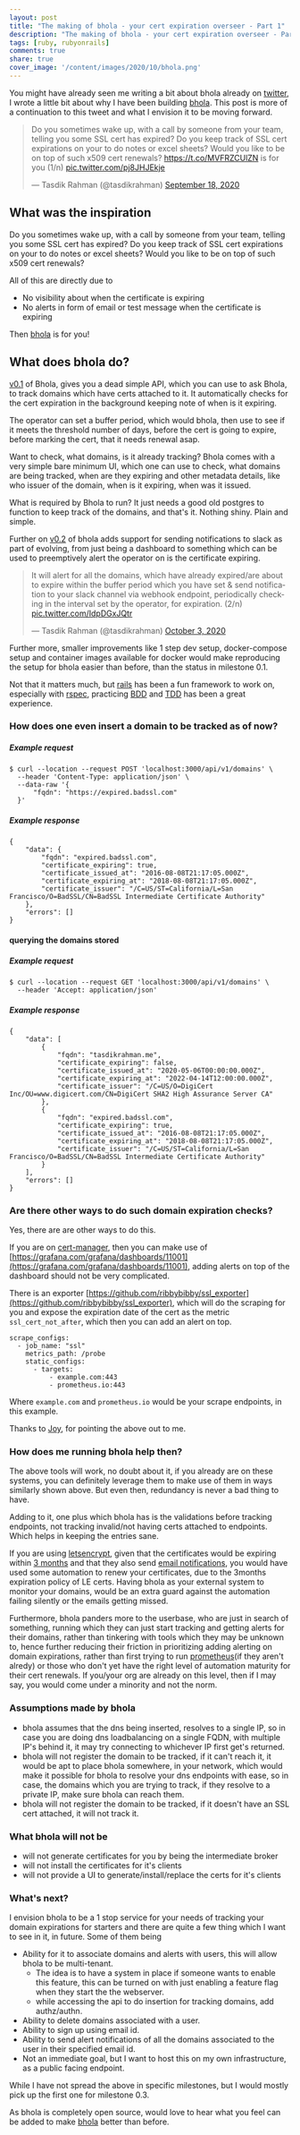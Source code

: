 ```yaml
---
layout: post
title: "The making of bhola - your cert expiration overseer - Part 1"
description: "The making of bhola - your cert expiration overseer - Part 1"
tags: [ruby, rubyonrails]
comments: true
share: true
cover_image: '/content/images/2020/10/bhola.png'
---
```


You might have already seen me writing a bit about bhola already on [twitter](https://twitter.com/tasdikrahman), I wrote a little bit about why I have been building [bhola](https://github.com/tasdikrahman/bhola). This post is more of a continuation to this tweet and what I envision it to be moving forward.

<blockquote class="twitter-tweet"><p lang="en" dir="ltr">Do you sometimes wake up, with a call by someone from your team, telling you some SSL cert has expired? Do you keep track of SSL cert expirations on your to do notes or excel sheets? Would you like to be on top of such x509 cert renewals? <a href="https://t.co/MVFRZCUlZN">https://t.co/MVFRZCUlZN</a> is for you (1/n) <a href="https://t.co/pj8JHJEkje">pic.twitter.com/pj8JHJEkje</a></p>&mdash; Tasdik Rahman (@tasdikrahman) <a href="https://twitter.com/tasdikrahman/status/1306945863369936896?ref_src=twsrc%5Etfw">September 18, 2020</a></blockquote> <script async src="https://platform.twitter.com/widgets.js" charset="utf-8"></script>

## What was the inspiration

Do you sometimes wake up, with a call by someone from your team, telling you some SSL cert has expired? Do you keep track of SSL cert expirations on your to do notes or excel sheets? Would you like to be on top of such x509 cert renewals?

All of this are directly due to
- No visibility about when the certificate is expiring
- No alerts in form of email or test message when the certificate is expiring

Then [bhola](https://github.com/tasdikrahman/bhola) is for you!

## What does bhola do?

[v0.1](https://github.com/tasdikrahman/bhola/releases/tag/v0.1.0) of Bhola, gives you a dead simple API, which you can use to ask Bhola, to track domains which have certs attached to it. It automatically checks for the cert expiration in the background keeping note of when is it expiring.

The operator can set a buffer period, which would bhola, then use to see if it meets the threshold number of days, before the cert is going to expire, before marking the cert, that it needs renewal asap.

Want to check, what domains, is it already tracking? Bhola comes with a very simple bare minimum UI, which one can use to check, what domains are being tracked, when are they expiring and other metadata details, like who issuer of the domain, when is it expiring, when was it issued.

What is required by Bhola to run? It just needs a good old postgres to function to keep track of the domains, and that's it. Nothing shiny. Plain and simple.

Further on [v0.2](https://github.com/tasdikrahman/bhola/releases/tag/v0.2.0) of bhola adds support for sending notifications to slack as part of evolving, from just being a dashboard to something which can be used to preemptively alert the operator on is the certificate expiring.

<blockquote class="twitter-tweet"><p lang="en" dir="ltr">It will alert for all the domains, which have already expired/are about to expire within the buffer period which you have set &amp; send notification to your slack channel via webhook endpoint, periodically checking in the interval set by the operator, for expiration. (2/n) <a href="https://t.co/IdpDGxJQtr">pic.twitter.com/IdpDGxJQtr</a></p>&mdash; Tasdik Rahman (@tasdikrahman) <a href="https://twitter.com/tasdikrahman/status/1312414866133512192?ref_src=twsrc%5Etfw">October 3, 2020</a></blockquote> <script async src="https://platform.twitter.com/widgets.js" charset="utf-8"></script>

Further more, smaller improvements like 1 step dev setup, docker-compose setup and container images available for docker would make reproducing the setup for bhola easier than before, than the status in milestone 0.1.

Not that it matters much, but [rails](https://rubyonrails.org/) has been a fun framework to work on, especially with [rspec](https://rspec.info/), practicing [BDD](https://en.wikipedia.org/wiki/Behavior-driven_development) and [TDD](https://en.wikipedia.org/wiki/Test-driven_development) has been a great experience.

### How does one even insert a domain to be tracked as of now?

##### Example request
```
$ curl --location --request POST 'localhost:3000/api/v1/domains' \
  --header 'Content-Type: application/json' \
  --data-raw '{
      "fqdn": "https://expired.badssl.com"
  }'
```

##### Example response
```
{
    "data": {
        "fqdn": "expired.badssl.com",
        "certificate_expiring": true,
        "certificate_issued_at": "2016-08-08T21:17:05.000Z",
        "certificate_expiring_at": "2018-08-08T21:17:05.000Z",
        "certificate_issuer": "/C=US/ST=California/L=San Francisco/O=BadSSL/CN=BadSSL Intermediate Certificate Authority"
    },
    "errors": []
}
```
#### querying the domains stored
##### Example request
```
$ curl --location --request GET 'localhost:3000/api/v1/domains' \
  --header 'Accept: application/json'
```

##### Example response
```
{
    "data": [
        {
            "fqdn": "tasdikrahman.me",
            "certificate_expiring": false,
            "certificate_issued_at": "2020-05-06T00:00:00.000Z",
            "certificate_expiring_at": "2022-04-14T12:00:00.000Z",
            "certificate_issuer": "/C=US/O=DigiCert Inc/OU=www.digicert.com/CN=DigiCert SHA2 High Assurance Server CA"
        },
        {
            "fqdn": "expired.badssl.com",
            "certificate_expiring": true,
            "certificate_issued_at": "2016-08-08T21:17:05.000Z",
            "certificate_expiring_at": "2018-08-08T21:17:05.000Z",
            "certificate_issuer": "/C=US/ST=California/L=San Francisco/O=BadSSL/CN=BadSSL Intermediate Certificate Authority"
        }
    ],
    "errors": []
}
```

### Are there other ways to do such domain expiration checks?

Yes, there are are other ways to do this.

If you are on [cert-manager](https://github.com/jetstack/cert-manager/), then you can make use of [https://grafana.com/grafana/dashboards/11001](https://grafana.com/grafana/dashboards/11001), adding alerts on top of the dashboard should not be very complicated.

There is an exporter [https://github.com/ribbybibby/ssl_exporter](https://github.com/ribbybibby/ssl_exporter), which will do the scraping for you and expose the expiration date of the cert as the metric `ssl_cert_not_after`, which then you can add an alert on top.

```
scrape_configs:
  - job_name: "ssl"
    metrics_path: /probe
    static_configs:
      - targets:
          - example.com:443
          - prometheus.io:443
```

Where `example.com` and `prometheus.io` would be your scrape endpoints, in this example.

Thanks to [Joy](https://twitter.com/hashfyre/), for pointing the above out to me.

### How does me running bhola help then?

The above tools will work, no doubt about it, if you already are on these systems, you can definitely leverage them to make use of them in ways similarly shown above. But even then, redundancy is never a bad thing to have.

Adding to it, one plus which bhola has is the validations before tracking endpoints, not tracking invalid/not having certs attached to endpoints. Which helps in keeping the entries sane.

If you are using [letsencrypt](https://letsencrypt.org/), given that the certificates would be expiring within [3 months](https://community.letsencrypt.org/t/pros-and-cons-of-90-day-certificate-lifetimes/4621) and that they also send [email notifications](https://letsencrypt.org/docs/expiration-emails/), you would have used some automation to renew your certificates, due to the 3months expiration policy of LE certs. Having bhola as your external system to monitor your domains, would be an extra guard against the automation failing silently or the emails getting missed.

Furthermore, bhola panders more to the userbase, who are just in search of something, running which they can just start tracking and getting alerts for their domains, rather than tinkering with tools which they may be unknown to, hence further reducing their friction in prioritizing adding alerting on domain expirations, rather than first trying to run [prometheus](https://github.com/prometheus/prometheus)(if they aren't alredy) or those who don't yet have the right level of automation maturity for their cert renewals. If you/your org are already on this level, then if I may say, you would come under a minority and not the norm.

### Assumptions made by bhola

- bhola assumes that the dns being inserted, resolves to a single IP, so in case you are doing dns loadbalancing on a single FQDN, with multiple IP's behind it, it may try connecting to whichever IP first get's returned.
- bhola will not register the domain to be tracked, if it can't reach it, it would be apt to place bhola somewhere, in your network, which would make it possible for bhola to resolve your dns endpoints with ease, so in case, the domains which you are trying to track, if they resolve to a private IP, make sure bhola can reach them.
- bhola will not register the domain to be tracked, if it doesn't have an SSL cert attached, it will not track it.

### What bhola will not be

- will not generate certificates for you by being the intermediate broker
- will not install the certificates for it's clients
- will not provide a UI to generate/install/replace the certs for it's clients

### What's next?

I envision bhola to be a 1 stop service for your needs of tracking your domain expirations for starters and there are quite a few thing which I want to see in it, in future. Some of them being

- Ability for it to associate domains and alerts with users, this will allow bhola to be multi-tenant.
  - The idea is to have a system in place if someone wants to enable this feature, this can be turned on with just enabling a feature flag when they start the
    the webserver.
  - while accessing the api to do insertion for tracking domains, add authz/authn.
- Ability to delete domains associated with a user.
- Ability to sign up using email id.
- Ability to send alert notifications of all the domains associated to the user in their specified email id.
- Not an immediate goal, but I want to host this on my own infrastructure, as a public facing endpoint.

While I have not spread the above in specific milestones, but I would mostly pick up the first one for milestone 0.3.

As bhola is completely open source, would love to hear what you feel can be added to make [bhola](https://github.com/tasdikrahman/bhola) better than before.

